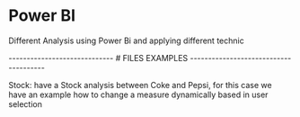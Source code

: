 # Power BI
Different Analysis using Power Bi and applying different technic

----------------------------- # FILES EXAMPLES --------------------------------------

Stock: have a Stock analysis between Coke and Pepsi, for this case we have an example how to change a measure dynamically based in user selection

